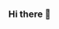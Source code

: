 ### Hi there 👋

<!--
**Zyjinn/Zyjinn** is a ✨ _special_ ✨ repository because its `README.md` (this file) appears on your GitHub profile.

Here are some ideas to get you started:

- 🔭 I’m currently working on ...
My website
- 🌱 I’m currently learning ...
Angular (Javascript, CSS, HTML)
- 👯 I’m looking to collaborate on ...
- 🤔 I’m looking for help with ...
- 💬 Ask me about ...
- 📫 How to reach me: ...
Check out my website! https://nicholasbourgeois.me/homePage

-->
